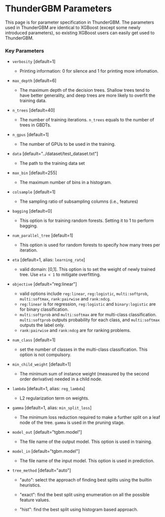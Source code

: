 ThunderGBM Parameters
=====================
This page is for parameter specification in ThunderGBM. The parameters used in ThunderGBM are identical to XGBoost (except some newly introduced parameters), so existing XGBoost users can easily get used to ThunderGBM.

### Key Parameters
* ``verbosity`` [default=1]

    - Printing information: 0 for silence and 1 for printing more infomation.
    
* ``max_depth`` [default=6]
 
    - The maximum depth of the decision trees. Shallow trees tend to have better generality, and deep trees are more likely to overfit the training data.

* ``n_trees`` [default=40]

    - The number of training iterations. ``n_trees`` equals to the number of trees in GBDTs.
    
* ``n_gpus`` [default=1]

    - The number of GPUs to be used in the training.
    
* ``data`` [default="../dataset/test_dataset.txt"]
    
    - The path to the training data set
    
* ``max_bin`` [default=255]
    
    - The maximum number of bins in a histogram.
    
* ``colsample`` [default=1]

    - The sampling ratio of subsampling columns (i.e., features)
    
* ``bagging`` [default=0]

    - This option is for training random forests. Setting it to 1 to perform bagging.
    
* ``num_parallel_tree`` [default=1]

    - This option is used for random forests to specify how many trees per iteration.
    
* ``eta`` [default=1, alias: ``learning_rate``]

    - valid domain: [0,1]. This option is to set the weight of newly trained tree. Use ``eta < 1`` to mitigate overfitting.
    
* ``objective`` [default="reg:linear"]
    
    - valid options include ``reg:linear``, ``reg:logistic``, ``multi:softprob``,  ``multi:softmax``, ``rank:pairwise`` and ``rank:ndcg``.
    - ``reg:linear`` is for regression, ``reg:logistic`` and ``binary:logistic`` are for binary classification.
    - ``multi:softprob`` and ``multi:softmax`` are for multi-class classification. ``multi:softprob`` outputs probability for each class, and ``multi:softmax`` outputs the label only.
    - ``rank:pairwise`` and ``rank:ndcg`` are for ranking problems.
    
* ``num_class`` [default=1]

    - set the number of classes in the multi-class classification. This option is not compulsory.
    
* ``min_child_weight`` [default=1]

    - The minimum sum of instance weight (measured by the second order derivative) needed in a child node.

* ``lambda`` [default=1, alias: ``reg_lambda``]

    - L2 regularization term on weights.
    
* ``gamma`` [default=1, alias: ``min_split_loss``]

    - The minimum loss reduction required to make a further split on a leaf node of the tree. ``gamma`` is used in the pruning stage.

* ``model_out`` [default="tgbm.model"]
    
    - The file name of the output model. This option is used in training.
    
* ``model_in`` [default="tgbm.model"]

    - The file name of the input model. This option is used in prediction.
    
* ``tree_method`` [default="auto"]

    - "auto": select the approach of finding best splits using the builtin heuristics.
    
    - "exact": find the best split using enumeration on all the possible feature values.
    
    - "hist": find the best split using histogram based approach.
